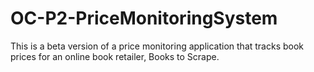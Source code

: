# OC-P2-PriceMonitoringSystem
This is a beta version of a price monitoring application that tracks book prices for an online book retailer, Books to Scrape.
